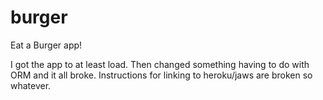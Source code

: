 # burger
Eat a Burger app!


I got the app to at least load. Then changed something having to do with ORM and it all broke. Instructions for linking to heroku/jaws are broken so whatever.
